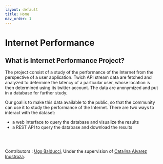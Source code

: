 ```yaml
---
layout: default
title: Home
nav_order: 1
---
```


# **Internet Performance**

## **What is Internet Performance Project?**
The project consist of a study of the performance of the Internet from the perspective of a user application. Twich API stream data are fetched and analyzed to determine the latency of a particular user, whose location is then determined using its twitter account. The data are anonymized and put in a database for further study.

Our goal is to make this data available to the public, so that the community can use it to study the performance of the Internet. There are two ways to interact with the dataset:
- a web interface to query the database and visualize the results
- a REST API to query the database and download the results

<br>
<br>

Contributors : [Ugo Balducci](mailto:ugo.balducci@epfl.ch),
Under the supervision of [Catalina Alvarez Inostroza](mailto:catalina.alvarezinostroza@epfl.ch).